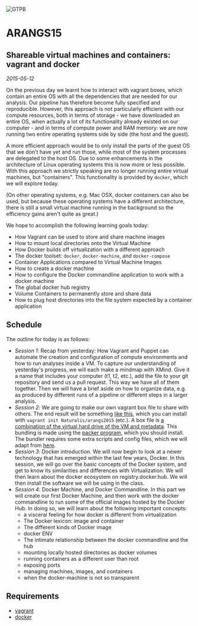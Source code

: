 ![GTPB](http://gtpb.igc.gulbenkian.pt/bicourses/images/GTPB2015logo.png "GTPB")

ARANGS15
========
Shareable virtual machines and containers: vagrant and docker
-------------------------------------------------------------
*2015-05-12*

On the previous day we learnt how to interact with vagrant boxes, which contain an entire
OS with all the dependencies that are needed for our analysis. Our pipeline has therefore
become fully specified and reproducible. However, this approach is not particularly
efficient with our compute resources, both in terms of storage - we have downloaded an
entire OS, when actually a lot of its functionality already existed on our computer - and
in terms of compute power and RAM memory: we are now running two entire operating systems
side by side (the host and the guest).

A more efficient approach would be to only install the parts of the guest OS that we don't
have yet and run those, while most of the system processes are delegated to the host OS.
Due to some enhancements in the architecture of Linux operating systems this is now more
or less possible. With this approach we strictly speaking are no longer running entire
virtual machines, but "containers". This functionality is provided by `docker`, which we
will explore today.

(On other operating systems, e.g. Mac OSX, docker containers can also be used, but because
these operating systems have a different architecture, there is still a small virtual
machine running in the background so the efficiency gains aren't quite as great.)

We hope to accomplish the following learning goals today:

- How Vagrant can be used to store and share machine images
- How to mount local directories onto the Virtual Machine
- How Docker builds off virtualization with a different approach
- The docker toolset: `docker`, `docker-machine`, and `docker-compose`
- Container Applications compared to Virtual Machine Images
- How to create a docker machine
- How to configure the Docker commandline application to work with a docker machine
- The global docker hub registry
- Volume Containers to permanently store and share data
- How to plug host directories into the file system expected by a container application

Schedule
--------

The outline for today is as follows:

- _Session 1_: Recap from yesterday: How Vagrant and Puppet can automate the creation and
configuration of compute environments and how to run analyses inside a VM. To capture our
understanding of yesterday's progress, we will each make a mindmap with XMind. Give it a 
name that includes your computer (t1, t2, etc.), add the file to your git repository and 
send us a pull request. This way we have all of them together. Then we will have a brief
aside on how to organize data, e.g. as produced by different runs of a pipeline or
different steps in a larger analysis.
- _Session 2_: We are going to make our own vagrant box file to share with others. The end
result will be something [like this](https://atlas.hashicorp.com/Naturalis/boxes/arangs2015),
which you can install with `vagrant init Naturalis/arangs2015` (etc.). A box file
is [a combination of the virtual hard drive of the VM and metadata](http://docs.vagrantup.com/v2/boxes/format.html).
This bundling is made using the [packer program](https://packer.io/), which you should install.
The bundler requires some extra scripts and config files, which we will adapt from
[here](https://github.com/hashicorp/atlas-packer-vagrant-tutorial).
- _Session 3_: Docker introduction. We will now begin to look at a newer technology that has emerged within the last few years, Docker.  In this session,
we will go over the basic concepts of the Docker system, and get to know its
similarities and differences with Virtualization.  We will then learn about the docker ecosystem on registry.docker.hub. We will then install the
software we will be using in the class.
- _Session 4_: Docker Machine, and Docker Commandline.  In this part we will
create our first Docker Machine, and then work with the docker commandline to
run some of the official images hosted by the Docker Hub.  In doing so, we will learn about the following important concepts:
  - a visceral feeling for how docker is different from virtualization
  - The Docker lexicon: image and container
  - The different kinds of Docker image
  - docker ENV
  - The intimate relationship between the docker commandline and the hub
  - mounting locally hosted directories as docker volumes
  - running containers as a different user than root
  - exposing ports
  - managing machines, images, and containers
  - when the docker-machine is not so transparent

Requirements
------------

* [vagrant](https://www.vagrantup.com/downloads.html)
* [docker](https://docs.docker.com/machine/#installation)
